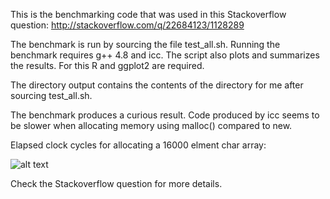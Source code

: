 This is the benchmarking code that was used in this Stackoverflow question:
http://stackoverflow.com/q/22684123/1128289

The benchmark is run by sourcing the file test_all.sh. Running the benchmark
requires g++ 4.8 and icc.  The script also plots and summarizes the results.
For this R and ggplot2 are required.

The directory output contains the contents of the directory for me after
sourcing test_all.sh.

The benchmark produces a curious result. Code produced by icc seems to
be slower when allocating memory using malloc() compared to new.

Elapsed clock cycles for allocating a 16000 elment char array:

![alt text](http://i.stack.imgur.com/BKQR4.png "elapsed clock cycles for allocating array")

Check the Stackoverflow question for more details.
